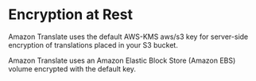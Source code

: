 # Encryption at Rest<a name="encryption-at-rest"></a>

Amazon Translate uses the default AWS-KMS aws/s3 key for server\-side encryption of translations placed in your S3 bucket\. 

Amazon Translate uses an Amazon Elastic Block Store \(Amazon EBS\) volume encrypted with the default key\.
